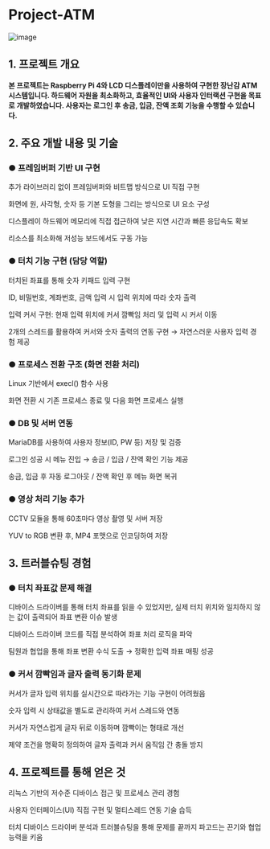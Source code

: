 # Project-ATM

![image](https://github.com/user-attachments/assets/6f93931a-f0c4-4694-9187-7e72f662fd3f)


## 1. 프로젝트 개요

**본 프로젝트는 Raspberry Pi 4와 LCD 디스플레이만을 사용하여 구현한 장난감 ATM 시스템입니다.
하드웨어 자원을 최소화하고, 효율적인 UI와 사용자 인터랙션 구현을 목표로 개발하였습니다.
사용자는 로그인 후 송금, 입금, 잔액 조회 기능을 수행할 수 있습니다.**

## 2. 주요 개발 내용 및 기술

### ● 프레임버퍼 기반 UI 구현
추가 라이브러리 없이 프레임버퍼와 비트맵 방식으로 UI 직접 구현

화면에 원, 사각형, 숫자 등 기본 도형을 그리는 방식으로 UI 요소 구성

디스플레이 하드웨어 메모리에 직접 접근하여 낮은 지연 시간과 빠른 응답속도 확보

리소스를 최소화해 저성능 보드에서도 구동 가능

### ● 터치 기능 구현 (담당 역할)
터치된 좌표를 통해 숫자 키패드 입력 구현

ID, 비밀번호, 계좌번호, 금액 입력 시 입력 위치에 따라 숫자 출력

입력 커서 구현: 현재 입력 위치에 커서 깜빡임 처리 및 입력 시 커서 이동

2개의 스레드를 활용하여 커서와 숫자 출력의 연동 구현 → 자연스러운 사용자 입력 경험 제공

### ● 프로세스 전환 구조 (화면 전환 처리)
Linux 기반에서 execl() 함수 사용

화면 전환 시 기존 프로세스 종료 및 다음 화면 프로세스 실행

### ● DB 및 서버 연동
MariaDB를 사용하여 사용자 정보(ID, PW 등) 저장 및 검증

로그인 성공 시 메뉴 진입 → 송금 / 입금 / 잔액 확인 기능 제공

송금, 입금 후 자동 로그아웃 / 잔액 확인 후 메뉴 화면 복귀

### ● 영상 처리 기능 추가
CCTV 모듈을 통해 60초마다 영상 촬영 및 서버 저장

YUV to RGB 변환 후, MP4 포맷으로 인코딩하여 저장

## 3. 트러블슈팅 경험

### ● 터치 좌표값 문제 해결
디바이스 드라이버를 통해 터치 좌표를 읽을 수 있었지만,
실제 터치 위치와 일치하지 않는 값이 출력되어 좌표 변환 이슈 발생

디바이스 드라이버 코드를 직접 분석하여 좌표 처리 로직을 파악

팀원과 협업을 통해 좌표 변환 수식 도출 → 정확한 입력 좌표 매핑 성공

### ● 커서 깜빡임과 글자 출력 동기화 문제
커서가 글자 입력 위치를 실시간으로 따라가는 기능 구현이 어려웠음

숫자 입력 시 상태값을 별도로 관리하여 커서 스레드와 연동

커서가 자연스럽게 글자 뒤로 이동하며 깜빡이는 형태로 개선

제약 조건을 명확히 정의하여 글자 출력과 커서 움직임 간 충돌 방지

## 4. 프로젝트를 통해 얻은 것
리눅스 기반의 저수준 디바이스 접근 및 프로세스 관리 경험

사용자 인터페이스(UI) 직접 구현 및 멀티스레드 연동 기술 습득

터치 디바이스 드라이버 분석과 트러블슈팅을 통해
문제를 끝까지 파고드는 끈기와 협업 능력을 키움
